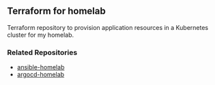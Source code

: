<!-- ABOUT THE PROJECT -->
## Terraform for homelab

Terraform repository to provision application resources in a Kubernetes cluster for my homelab.

### Related Repositories

* [ansible-homelab](https://github.com/wilinger/ansible-homelab)
* [argocd-homelab](https://github.com/wilinger/argocd-homelab)
